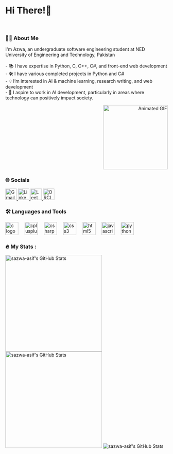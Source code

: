 <h1 align="left">Hi There!👋</h1>

<br clear="both">

<h3 align="left">👩‍💻 About Me</h3>

<p align="left">
  I'm Azwa, an undergraduate software engineering student at NED University of Engineering and Technology, Pakistan<br><br>
  - 📚 I have expertise in Python, C, C++, C#, and front-end web development<br>
  - 🛠 I have various completed projects in Python and C#<br>
  - 💡 I’m interested in AI & machine learning, research writing, and web development<br>
  - 🎯 I aspire to work in AI development, particularly in areas where technology can positively impact society.
</p>

<div align="right">
  <img src="https://user-images.githubusercontent.com/74038190/221352975-94759904-aa4c-4032-a8ab-b546efb9c478.gif" width="200" alt="Animated GIF">
</div>

<h3 align="left">🌐 Socials</h3>

<div align="left">
  <a href="mailto:syedaazwa@gmail.com">
    <img src="https://img.shields.io/static/v1?message=Gmail&logo=gmail&label=&color=D14836&logoColor=white&labelColor=&style=for-the-badge" height="35" alt="Gmail logo" />
  </a>
  <a href="https://www.linkedin.com/in/syeda-azwa-asif?lipi=urn%3Ali%3Apage%3Ad_flagship3_profile_view_base_contact_details%3B2XC6NZynSoK5URNtirIRsg%3D%3D">
    <img src="https://img.shields.io/static/v1?message=LinkedIn&logo=linkedin&label=&color=0077B5&logoColor=white&labelColor=&style=for-the-badge" height="35" alt="LinkedIn logo" />
  </a>
  <a href="https://leetcode.com/u/Syeda_Azwa_Asif/">
    <img src="https://img.shields.io/static/v1?message=LeetCode&logo=leetcode&label=&color=F8C300&logoColor=white&labelColor=&style=for-the-badge" height="35" alt="LeetCode logo" />
  </a>
  <a href="https://orcid.org/0009-0008-7103-3279">
    <img src="https://img.shields.io/badge/ORCID-A6CE39?style=for-the-badge&logo=orcid&logoColor=white" height="35" alt="ORCID logo" />
  </a>
</div>

<h3 align="left">🛠 Languages and Tools</h3>

<div align="left">
  <img src="https://cdn.jsdelivr.net/gh/devicons/devicon/icons/c/c-original.svg" height="40" alt="c logo"  />
  <img width="12" />
  <img src="https://cdn.jsdelivr.net/gh/devicons/devicon/icons/cplusplus/cplusplus-original.svg" height="40" alt="cplusplus logo"  />
  <img width="12" />
  <img src="https://cdn.jsdelivr.net/gh/devicons/devicon/icons/csharp/csharp-original.svg" height="40" alt="csharp logo"  />
  <img width="12" />
  <img src="https://cdn.jsdelivr.net/gh/devicons/devicon/icons/css3/css3-original.svg" height="40" alt="css3 logo"  />
  <img width="12" />
  <img src="https://cdn.jsdelivr.net/gh/devicons/devicon/icons/html5/html5-original.svg" height="40" alt="html5 logo"  />
  <img width="12" />
  <img src="https://cdn.jsdelivr.net/gh/devicons/devicon/icons/javascript/javascript-original.svg" height="40" alt="javascript logo"  />
  <img width="12" />
  <img src="https://cdn.jsdelivr.net/gh/devicons/devicon/icons/python/python-original.svg" height="40" alt="python logo"  />
</div>

<h3 align="left">🔥 My Stats :</h3>

<div align="left">
  <img src="https://github-readme-streak-stats.herokuapp.com/?user=sazwa-asif&theme=radical&hide_border=true" alt="sazwa-asif's GitHub Stats" width="300"/>
  <img src="https://github-readme-stats.vercel.app/api/top-langs/?username=sazwa-asif&theme=radical&show_icons=true&hide_border=true&layout=compact" alt="sazwa-asif's GitHub Stats" width="300"/>
  <img src="https://github-readme-stats.vercel.app/api/top-langs/?username=sazwa-asif&theme=default&show_icons=true&hide_border=true&layout=compact" alt="sazwa-asif's GitHub Stats" />
</div>





